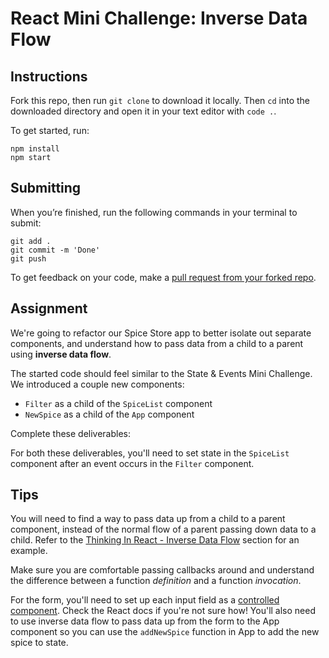 # React Mini Challenge: Inverse Data Flow

## Instructions

Fork this repo, then run `git clone` to download it locally. Then `cd` into the downloaded directory and open it in your text editor with `code .`.

To get started, run:

```
npm install
npm start
```

## Submitting

When you’re finished, run the following commands in your terminal to submit:

```
git add .
git commit -m 'Done'
git push
```

To get feedback on your code, make a [pull request from your forked repo](https://docs.github.com/en/github/collaborating-with-issues-and-pull-requests/creating-a-pull-request-from-a-fork).

## Assignment

We're going to refactor our Spice Store app to better isolate out separate components, and understand how to pass data from a child to a parent using **inverse data flow**.

The started code should feel similar to the State & Events Mini Challenge. We introduced a couple new components:
- `Filter` as a child of the `SpiceList` component
- `NewSpice` as a child of the `App` component

Complete these deliverables:

<!-- - [ ] When a user types in the search bar, the list of spices displayed should be filtered to match based on the text in the input field and the *notes* property of the spice. For example, if the user types 'warm', the list should show Allspice, Cardamom Pods, and Garam Masala. -->
<!-- - [ ] When the user clicks the checkbox next to '4 Star Only', the list of spices should be filtered to only display the spices with a *rating* of 4 or higher. -->
<!-- - [ ] When a user submits the New Spice form, that new spice should be added to the list of spices in our app. Some starter code is already in place, but you will need to find a way to use the `addNewSpice` function from the App component when the NewSpice form submits. You'll also need to make the NewSpice form inputs controlled to keep the form in sync with state. -->

For both these deliverables, you'll need to set state in the `SpiceList` component after an event occurs in the `Filter` component.

## Tips
You will need to find a way to pass data up from a child to a parent component, instead of the normal flow of a parent passing down data to a child. Refer to the [Thinking In React - Inverse Data Flow](https://reactjs.org/docs/thinking-in-react.html#step-5-add-inverse-data-flow) section for an example.

Make sure you are comfortable passing callbacks around and understand the difference between a function *definition* and a function *invocation*.

For the form, you'll need to set up each input field as a [controlled component](https://reactjs.org/docs/forms.html#controlled-components). Check the React docs if you're not sure how! You'll also need to use inverse data flow to pass data up from the form to the App component so you can use the `addNewSpice` function in App to add the new spice to state.
